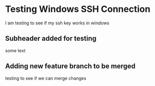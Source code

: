 # Testing Windows SSH Connection

I am testing to see if my ssh key works in windows

## Subheader added for testing

some text

## Adding new feature branch to be merged

testing to see if we can merge changes

